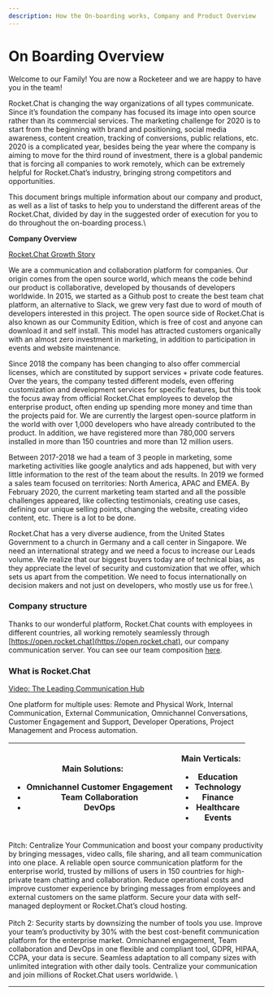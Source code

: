 ```yaml
---
description: How the On-boarding works, Company and Product Overview
---
```


# On Boarding Overview

Welcome to our Family! You are now a Rocketeer and we are happy to have you in the team!

Rocket.Chat is changing the way organizations of all types communicate. Since it’s foundation the company has focused its image into open source rather than its commercial services. The marketing challenge for 2020 is to start from the beginning with brand and positioning, social media awareness, content creation, tracking of conversions, public relations, etc. 2020 is a complicated year, besides being the year where the company is aiming to move for the third round of investment, there is a global pandemic that is forcing all companies to work remotely, which can be extremely helpful for Rocket.Chat’s industry, bringing strong competitors and opportunities.&#x20;

This document brings multiple information about our company and product, as well as a list of tasks to help you to understand the different areas of the Rocket.Chat, divided by day in the suggested order of execution for you to do throughout the on-boarding process.\


**Company Overview**

[Rocket.Chat Growth Story](https://docs.google.com/document/d/1XeagblP34hsY6hSEMnzq4Z1AK6uAZzQNQjwpTEvR5cI/edit?usp=sharing)

We are a communication and collaboration platform for companies. Our origin comes from the open source world, which means the code behind our product is collaborative, developed by thousands of developers worldwide. In 2015, we started as a Github post to create the best team chat platform, an alternative to Slack, we grew very fast due to word of mouth of developers interested in this project. The open source side of Rocket.Chat is also known as our Community Edition, which is free of cost and anyone can download it and self install. This model has attracted customers organically with an almost zero investment in marketing, in addition to participation in events and website maintenance.&#x20;

Since 2018 the company has been changing to also offer commercial licenses, which are constituted by support services + private code features. Over the years, the company tested different models, even offering customization and development services for specific features, but this took the focus away from official Rocket.Chat employees to develop the enterprise product, often ending up spending more money and time than the projects paid for. We are currently the largest open-source platform in the world with over 1,000 developers who have already contributed to the product. In addition, we have registered more than 780,000 servers installed in more than 150 countries and more than 12 million users.

Between 2017-2018 we had a team of 3 people in marketing, some marketing activities like google analytics and ads happened, but with very little information to the rest of the team about the results.  In 2019 we formed a sales team focused on territories: North America, APAC and EMEA. By February 2020, the current marketing team started and all the possible challenges appeared, like collecting testimonials, creating use cases, defining our unique selling points, changing the website, creating video content, etc. There is a lot to be done.&#x20;

Rocket.Chat has a very diverse audience, from the United States Government to a church in Germany and a call center in Singapore. We need an international strategy and we need a focus to increase our Leads volume. We realize that our biggest buyers today are of technical bias, as they appreciate the level of security and customization that we offer, which sets us apart from the competition. We need to focus internationally on decision makers and not just on developers, who mostly use us for free.\


### **Company structure**

Thanks to our wonderful platform, Rocket.Chat counts with employees in different countries, all working remotely seamlessly through [https://open.rocket.chat](https://open.rocket.chat), our company communication server. You can see our team composition [here](https://rocket.chat/team).

### **What is Rocket.Chat**

[Video: The Leading Communication Hub ](https://www.youtube.com/watch?v=6fz3ddDYJYg\&feature=emb\_logo)

One platform for multiple uses: Remote and Physical Work, Internal Communication, External Communication, Omnichannel Conversations, Customer Engagement and Support, Developer Operations, Project Management and Process automation.&#x20;

| <p><strong>Main Solutions:</strong></p><ul><li>Omnichannel Customer Engagement</li><li>Team Collaboration</li><li>DevOps</li></ul> | <p><strong>Main Verticals:</strong></p><ul><li>Education</li><li>Technology</li><li>Finance</li><li>Healthcare</li><li>Events</li></ul> |
| ---------------------------------------------------------------------------------------------------------------------------------- | --------------------------------------------------------------------------------------------------------------------------------------- |

Pitch: Centralize Your Communication and boost your company productivity by bringing messages, video calls, file sharing, and all team communication into one place. A reliable open source communication platform for the enterprise world, trusted by millions of users in 150 countries for high-private team chatting and collaboration. Reduce operational costs and improve customer experience by bringing messages from employees and external customers on the same platform. Secure your data with self-managed deployment or Rocket.Chat’s cloud hosting.\
\
Pitch 2: Security starts by downsizing the number of tools you use. Improve your team’s productivity by 30% with the best cost-benefit communication platform for the enterprise market. Omnichannel engagement, Team collaboration and DevOps in one flexible and compliant tool, GDPR, HIPAA, CCPA, your data is secure. Seamless adaptation to all company sizes with unlimited integration with other daily tools. Centralize your communication and join millions of Rocket.Chat users worldwide. \
****

